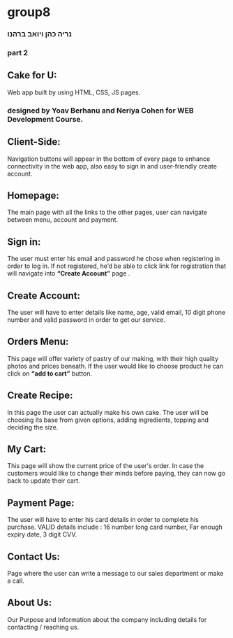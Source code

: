 # group8
### נריה כהן ויואב ברהנו
### part 2

## Cake for U:
Web app built by using HTML, CSS, JS pages. 
### designed by Yoav Berhanu and Neriya Cohen for WEB Development Course.

## Client-Side:
Navigation buttons will appear in the bottom of every page to enhance connectivity in the web app, also easy to sign in and user-friendly create account. 

## Homepage:
The main page with all the links to the other pages, user can navigate between menu, account and payment.

## Sign in: 
The user must enter his email and password he chose when registering in order to log in. If not registered, he’d be able to click link for registration that will navigate into **“Create Account”** page .

## Create Account:
The user will have to enter details like name, age, valid email, 10 digit phone number and valid password in order to get our service.

## Orders Menu: 
This page will offer variety of pastry of our making, with their high quality photos and prices beneath. If the user would like to choose product he can click on **“add to cart”** button.  

## Create Recipe: 
In this page the user can actually make his own cake. The user will be choosing its base from given options, adding ingredients, topping and deciding the size.

## My Cart: 
This page will show the current price of the user's order. In case the customers would like to change their minds before paying, they can now go back to update their cart.

## Payment Page: 
The user will have to enter his card details in order to complete his purchase. 
VALID details include : 16 number long card number, Far enough expiry date, 3 digit CVV.

## Contact Us: 
Page where the user can write a message to our sales department or make a call.

## About Us: 
Our Purpose and Information about the company including details for contacting / reaching us.

